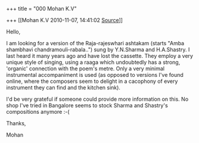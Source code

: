 +++
title = "000 Mohan K.V"

+++
[[Mohan K.V	2010-11-07, 14:41:02 [Source](https://groups.google.com/g/samskrita/c/ZMmE3cQIfLQ)]]



Hello,

  

I am looking for a version of the Raja-rajeswhari ashtakam (starts "Amba shambhavi chandramouli-rabala..") sung by Y.N.Sharma and H.A.Shastry. I last heard it many years ago and have lost the cassette. They employ a very unique style of singing, using a raaga which undoubtedly has a strong, 'organic' connection with the poem's metre. Only a very minimal instrumental accompaniment is used (as opposed to versions I've found online, where the composers seem to delight in a cacophony of every instrument they can find and the kitchen sink).

  

I'd be very grateful if someone could provide more information on this. No shop I've tried in Bangalore seems to stock Sharma and Shastry's compositions anymore :-(

  

Thanks,

Mohan

  

